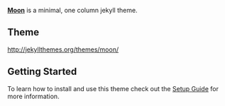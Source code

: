 
**[Moon](https://taylantatli.github.io/Moon)** is a minimal, one column jekyll theme.

## Theme
http://jekyllthemes.org/themes/moon/

## Getting Started

To learn how to install and use this theme check out the [Setup Guide](https://taylantatli.github.io/Moon/moon-theme/) for more information.
